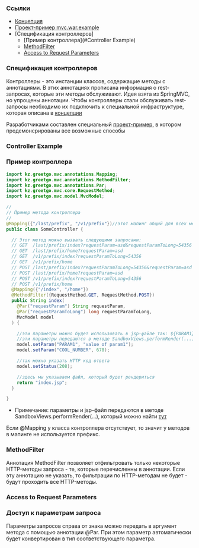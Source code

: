 ### Ссылки

 - [Концепция](concept.md)
 - [Проект-пример mvc.war.example](mvc_war_example.md)
 - [Спецификация контроллеров]
   - [Пример контроллера](#Controller Example)
   - [MethodFilter](#methodfilter)
   - [Access to Request Parameters](#access-to-request-parameters)

### Спецификация контроллеров

Контроллеры - это инстанции классов, содержащие методы с аннотациями. В этих аннотациях прописана информация
о rest-запросах, которые эти методы обслуживают. Идея взята из SpringMVC, но упрощены аннотации. Чтобы контроллеры
стали обслуживать rest-запросы необходимо их подключить к специальной инфраструктуре, которая
описана в [концепции](concept.md)

Разработчиками составлен специальный [проект-пример](mvc_war_example.md), в котором продемонсрированы
все возможные способы 

### Controller Example
### Пример контроллера

```java
import kz.greetgo.mvc.annotations.Mapping;
import kz.greetgo.mvc.annotations.MethodFilter;
import kz.greetgo.mvc.annotations.Par;
import kz.greetgo.mvc.core.RequestMethod;
import kz.greetgo.mvc.model.MvcModel;

//
// Пример метода контроллера
//
@Mapping({"/last/prefix", "/v1/prefix"})//этот мапинг общий для всех методов данного контроллера
public class SomeController {

  // Этот метод можно вызвать следующими запросами:
  // GET  /last/prefix/index?requestParam=asd&requestParamToLong=54356
  // GET  /last/prefix/home?requestParam=asd
  // GET  /v1/prefix/index?requestParamToLong=54356
  // GET  /v1/prefix/home
  // POST /last/prefix/index?requestParamToLong=54356&requestParam=asd
  // POST /last/prefix/home?requestParam=asd
  // POST /v1/prefix/index?requestParamToLong=54356
  // POST /v1/prefix/home
  @Mapping({"/index", "/home"})
  @MethodFilter({RequestMethod.GET, RequestMethod.POST})
  public String index(
    @Par("requestParam") String requestParam,
    @Par("requestParamToLong") long requestParamToLong,
    MvcModel model
  ) {

    //эти параметры можно будет использовать в jsp-файле так: ${PARAM1}, ${COOL_NUMBER}
    //эти параметры передаются в методе SandboxViews.performRender(...) [тут](concept.md)  
    model.setParam("PARAM1", "value of param1");
    model.setParam("COOL_NUMBER", 678);

    //так можно указать HTTP код ответа
    model.setStatus(208);

    //здесь мы указываем файл, который будет рендериться
    return "index.jsp";
  }

}
```

 - Примечание: параметры и jsp-файл передаются в методе SandboxViews.performRender(...), который можно найти [тут](concept.md)

Если @Mapping у класса контроллера отсутствует, то значит у методов в мапинге не используется префикс.

### MethodFilter

Аннотация MethodFilter позволяет отфильтровать только некоторые HTTP-методы запроса - те, которые перечисленны в
аннотации. Если эту аннотацию не указать, то фильтрации по HTTP-методам не будет - будут проходить все HTTP-методы.

### Access to Request Parameters
### Доступ к параметрам запроса

Параметры запросов справа от знака можно передать в аргумент метода с помощью аннотации @Par. При этом параметр
автоматически будет конвертирован в тип соответствующего параметра.
